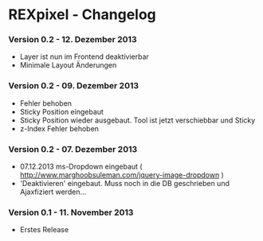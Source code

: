 REXpixel - Changelog
============================

### Version 0.2 - 12. Dezember 2013 

* Layer ist nun im Frontend deaktivierbar
* Minimale Layout Änderungen

### Version 0.2 - 09. Dezember 2013 

* Fehler behoben
* Sticky Position eingebaut
* Sticky Position wieder ausgebaut. Tool ist jetzt verschiebbar und Sticky
* z-Index Fehler behoben

### Version 0.2 - 07. Dezember 2013 

* 07.12.2013 ms-Dropdown eingebaut ( http://www.marghoobsuleman.com/jquery-image-dropdown )
* 'Deaktivieren' eingebaut. Muss noch in die DB geschrieben und Ajaxfiziert werden...

### Version 0.1 - 11. November 2013 

* Erstes Release


